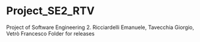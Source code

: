 # Project_SE2_RTV
Project of Software Engineering 2. Ricciardelli Emanuele, Tavecchia Giorgio, Vetrò Francesco 
Folder for releases
